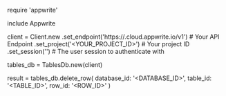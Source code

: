 require 'appwrite'

include Appwrite

client = Client.new
    .set_endpoint('https://<REGION>.cloud.appwrite.io/v1') # Your API Endpoint
    .set_project('<YOUR_PROJECT_ID>') # Your project ID
    .set_session('') # The user session to authenticate with

tables_db = TablesDb.new(client)

result = tables_db.delete_row(
    database_id: '<DATABASE_ID>',
    table_id: '<TABLE_ID>',
    row_id: '<ROW_ID>'
)
